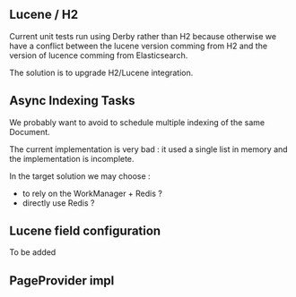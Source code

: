 
## Lucene / H2

Current unit tests run using Derby rather than H2 because otherwise we have a conflict between the lucene version comming from H2 and the version of lucence comming from Elasticsearch.

The solution is to upgrade H2/Lucene integration.

## Async Indexing Tasks

We probably want to avoid to schedule multiple indexing of the same Document.

The current implementation is very bad : it used a single list in memory and the implementation is incomplete.

In the target solution we may choose :

 - to rely on the WorkManager + Redis ?
 - directly use Redis ?

## Lucene field configuration

To be added

## PageProvider impl




